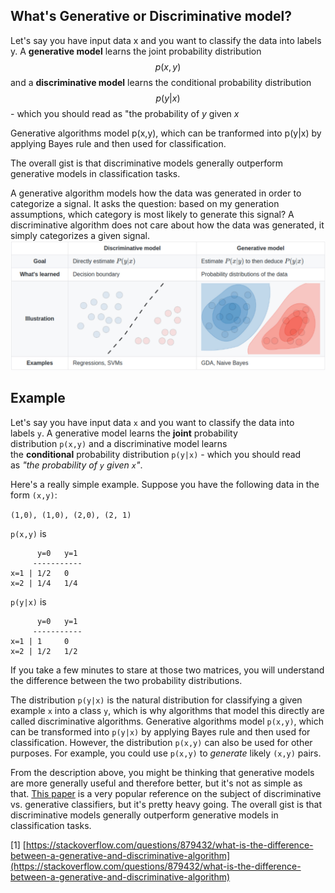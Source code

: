 ## What's Generative or Discriminative model?

Let's say you have input data x and you want to classify the data into labels y. A **generative model** learns the joint probability distribution $$p(x,y)$$ and a **discriminative model** learns the conditional probability distribution $$p(y|x)$$ - which you should read as "the probability of $y$ given $x$

Generative algorithms model p(x,y), which can be tranformed into p(y|x) by applying Bayes rule and then used for classification.

The overall gist is that discriminative models generally outperform generative models in classification tasks.

A generative algorithm models how the data was generated in order to categorize a signal. It asks the question: based on my generation assumptions, which category is most likely to generate this signal? A discriminative algorithm does not care about how the data was generated, it simply categorizes a given signal.
![](Pasted%20image%2020220704120136.png)
## Example

Let's say you have input data `x` and you want to classify the data into labels `y`. A generative model learns the **joint** probability distribution `p(x,y)` and a discriminative model learns the **conditional** probability distribution `p(y|x)` - which you should read as _"the probability of `y` given `x`"_.

Here's a really simple example. Suppose you have the following data in the form `(x,y)`:

`(1,0), (1,0), (2,0), (2, 1)`

`p(x,y)` is

```
      y=0   y=1
     -----------
x=1 | 1/2   0
x=2 | 1/4   1/4
```

`p(y|x)` is

```
      y=0   y=1
     -----------
x=1 | 1     0
x=2 | 1/2   1/2
```

If you take a few minutes to stare at those two matrices, you will understand the difference between the two probability distributions.

The distribution `p(y|x)` is the natural distribution for classifying a given example `x` into a class `y`, which is why algorithms that model this directly are called discriminative algorithms. Generative algorithms model `p(x,y)`, which can be transformed into `p(y|x)` by applying Bayes rule and then used for classification. However, the distribution `p(x,y)` can also be used for other purposes. For example, you could use `p(x,y)` to _generate_ likely `(x,y)` pairs.

From the description above, you might be thinking that generative models are more generally useful and therefore better, but it's not as simple as that. [This paper](http://papers.nips.cc/paper/2020-on-discriminative-vs-generative-classifiers-a-comparison-of-logistic-regression-and-naive-bayes.pdf) is a very popular reference on the subject of discriminative vs. generative classifiers, but it's pretty heavy going. The overall gist is that discriminative models generally outperform generative models in classification tasks.

[1] [https://stackoverflow.com/questions/879432/what-is-the-difference-between-a-generative-and-discriminative-algorithm](https://stackoverflow.com/questions/879432/what-is-the-difference-between-a-generative-and-discriminative-algorithm)